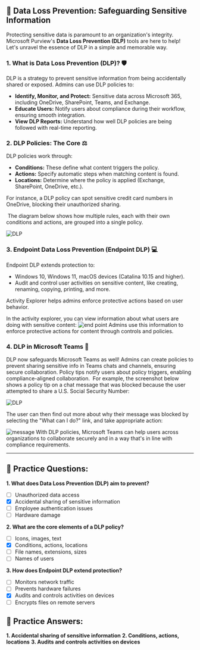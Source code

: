 ## **🚫 Data Loss Prevention: Safeguarding Sensitive Information**

Protecting sensitive data is paramount to an organization's integrity. Microsoft Purview's **Data Loss Prevention (DLP)** tools are here to help! Let's unravel the essence of DLP in a simple and memorable way.

### **1. What is Data Loss Prevention (DLP)?** 🛡️

DLP is a strategy to prevent sensitive information from being accidentally shared or exposed. Admins can use DLP policies to:

- **Identify, Monitor, and Protect:** Sensitive data across Microsoft 365, including OneDrive, SharePoint, Teams, and Exchange.
- **Educate Users:** Notify users about compliance during their workflow, ensuring smooth integration.
- **View DLP Reports:** Understand how well DLP policies are being followed with real-time reporting.

### **2. DLP Policies: The Core** ⚖️

DLP policies work through:

- **Conditions:** These define what content triggers the policy.
- **Actions:** Specify automatic steps when matching content is found.
- **Locations:** Determine where the policy is applied (Exchange, SharePoint, OneDrive, etc.).

For instance, a DLP policy can spot sensitive credit card numbers in OneDrive, blocking their unauthorized sharing.

 The diagram below shows how multiple rules, each with their own conditions and actions, are grouped into a single policy.

![DLP](https://learn.microsoft.com/en-us/training/wwl-sci/describe-information-protection-governance-capabilities-microsoft-365/media/5-data-loss-prevention-rules.png)

### **3. Endpoint Data Loss Prevention (Endpoint DLP)** 💻

Endpoint DLP extends protection to:

- Windows 10, Windows 11, macOS devices (Catalina 10.15 and higher).
- Audit and control user activities on sensitive content, like creating, renaming, copying, printing, and more.

Activity Explorer helps admins enforce protective actions based on user behavior.

In the activity explorer, you can view information about what users are doing with sensitive content:
![end point](https://learn.microsoft.com/en-us/training/wwl-sci/describe-information-protection-governance-capabilities-microsoft-365/media/5-activity-explorer-endpoint-data-loss-prevention.png)
Admins use this information to enforce protective actions for content through controls and policies.
### **4. DLP in Microsoft Teams** 💬

DLP now safeguards Microsoft Teams as well! Admins can create policies to prevent sharing sensitive info in Teams chats and channels, ensuring secure collaboration. Policy tips notify users about policy triggers, enabling compliance-aligned collaboration.
 For example, the screenshot below shows a policy tip on a chat message that was blocked because the user attempted to share a U.S. Social Security Number:

![DLP](https://learn.microsoft.com/en-us/training/wwl-sci/describe-information-protection-governance-capabilities-microsoft-365/media/5-data-loss-prevention-policy-tip.png)

The user can then find out more about why their message was blocked by selecting the "What can I do?" link, and take appropriate action:

![message](https://learn.microsoft.com/en-us/training/wwl-sci/describe-information-protection-governance-capabilities-microsoft-365/media/5-policy-tip-more-information.png)
With DLP policies, Microsoft Teams can help users across organizations to collaborate securely and in a way that's in line with compliance requirements.

---

## **🧠 Practice Questions:**

**1. What does Data Loss Prevention (DLP) aim to prevent?**
   - [ ] Unauthorized data access
   - [x] Accidental sharing of sensitive information
   - [ ] Employee authentication issues
   - [ ] Hardware damage

**2. What are the core elements of a DLP policy?**
   - [ ] Icons, images, text
   - [x] Conditions, actions, locations
   - [ ] File names, extensions, sizes
   - [ ] Names of users

**3. How does Endpoint DLP extend protection?**
   - [ ] Monitors network traffic
   - [ ] Prevents hardware failures
   - [x] Audits and controls activities on devices
   - [ ] Encrypts files on remote servers

## **🔑 Practice Answers:**

**1. Accidental sharing of sensitive information**
**2. Conditions, actions, locations**
**3. Audits and controls activities on devices**